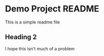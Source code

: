 # Demo Project README

This is a simple readme file

## Heading 2
I hope this isn't much of a problem

